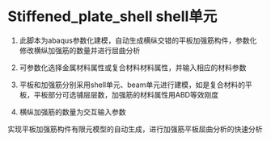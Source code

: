 # Stiffened_plate_shell   shell单元

1. 此脚本为abaqus参数化建模，自动生成横纵交错的平板加强筋构件，参数化修改横纵加强筋的数量并进行屈曲分析

2. 可参数化选择金属材料属性或复合材料材料属性，并输入相应的材料参数

3. 平板和加强筋分别采用shell单元、beam单元进行建模，如是复合材料的平板，平板部分可选铺层层数，加强筋的材料属性用ABD等效刚度

4. 横纵加强筋的数量为交互输入参数

实现平板加强筋构件有限元模型的自动生成，进行加强筋平板屈曲分析的快速分析
